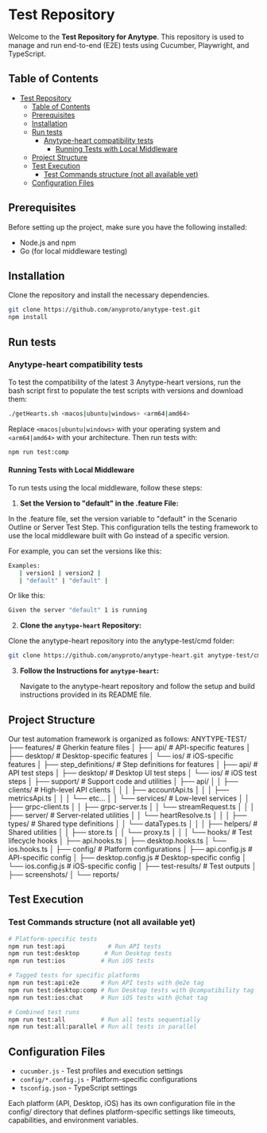 # Test Repository

Welcome to the **Test Repository for Anytype**. This repository is used to manage and run end-to-end (E2E) tests using Cucumber, Playwright, and TypeScript.

## Table of Contents

- [Test Repository](#test-repository)
  - [Table of Contents](#table-of-contents)
  - [Prerequisites](#prerequisites)
  - [Installation](#installation)
  - [Run tests](#run-tests)
    - [Anytype-heart compatibility tests](#anytype-heart-compatibility-tests)
      - [Running Tests with Local Middleware](#running-tests-with-local-middleware)
  - [Project Structure](#project-structure)
  - [Test Execution](#test-execution)
    - [Test Commands structure (not all available yet)](#test-commands-structure-not-all-available-yet)
  - [Configuration Files](#configuration-files)

## Prerequisites

Before setting up the project, make sure you have the following installed:

- Node.js and npm
- Go (for local middleware testing)

## Installation

Clone the repository and install the necessary dependencies.

```bash
git clone https://github.com/anyproto/anytype-test.git
npm install
```
## Run tests

### Anytype-heart compatibility tests
To test the compatibility of the latest 3 Anytype-heart versions, run the bash script first to populate the test scripts with versions and download them:
```bash
./getHearts.sh <macos|ubuntu|windows> <arm64|amd64>
```
Replace `<macos|ubuntu|windows>` with your operating system and `<arm64|amd64>` with your architecture.
Then run tests with:
```bash
npm run test:comp
```
#### Running Tests with Local Middleware

To run tests using the local middleware, follow these steps:

1. **Set the Version to "default" in the .feature File:**

  In the .feature file, set the version variable to "default" in the Scenario Outline or Server Test Step. This configuration tells the testing framework to use the local middleware built with Go instead of a specific version.

   For example, you can set the versions like this:
   ```bash
   Examples:
      | version1 | version2 |
      | "default" | "default" |
   ```
   Or like this:
   ```bash
   Given the server "default" 1 is running
   ```
   2. **Clone the `anytype-heart` Repository:**

   Clone the anytype-heart repository into the anytype-test/cmd folder:
   ```bash
   git clone https://github.com/anyproto/anytype-heart.git anytype-test/cmd/anytype-heart
   ```
   
3. **Follow the Instructions for `anytype-heart`:**

   Navigate to the anytype-heart repository and follow the setup and build instructions provided in its README file.

## Project Structure

Our test automation framework is organized as follows:
ANYTYPE-TEST/
├── features/                      # Gherkin feature files
│   ├── api/                      # API-specific features
│   ├── desktop/                  # Desktop-specific features
│   └── ios/                      # iOS-specific features
│
├── step_definitions/             # Step definitions for features
│   ├── api/                      # API test steps
│   ├── desktop/                  # Desktop UI test steps
│   └── ios/                      # iOS test steps
│
├── support/                      # Support code and utilities
│   ├── api/
│   │   ├── clients/             # High-level API clients
│   │   │   ├── accountApi.ts
│   │   │   ├── metricsApi.ts
│   │   │   └── etc...
│   │   └── services/            # Low-level services
│   │       ├── grpc-client.ts
│   │       ├── grpc-server.ts
│   │       └── streamRequest.ts
│   │
│   ├── server/                  # Server-related utilities
│   │   └── heartResolve.ts
│   │
│   ├── types/                   # Shared type definitions
│   │   └── dataTypes.ts
│   │
│   ├── helpers/                 # Shared utilities
│   │   ├── store.ts
│   │   └── proxy.ts
│   │
│   └── hooks/                   # Test lifecycle hooks
│       ├── api.hooks.ts
│       ├── desktop.hooks.ts
│       └── ios.hooks.ts
│
├── config/                      # Platform configurations
│   ├── api.config.js           # API-specific config
│   ├── desktop.config.js       # Desktop-specific config
│   └── ios.config.js           # iOS-specific config
│
├── test-results/               # Test outputs
│   ├── screenshots/
│   └── reports/

## Test Execution

### Test Commands structure (not all available yet)

```bash
# Platform-specific tests
npm run test:api            # Run API tests
npm run test:desktop       # Run Desktop tests
npm run test:ios          # Run iOS tests

# Tagged tests for specific platforms
npm run test:api:e2e      # Run API tests with @e2e tag
npm run test:desktop:comp # Run Desktop tests with @compatibility tag
npm run test:ios:chat     # Run iOS tests with @chat tag

# Combined test runs
npm run test:all          # Run all tests sequentially
npm run test:all:parallel # Run all tests in parallel

```
## Configuration Files

- `cucumber.js` - Test profiles and execution settings
- `config/*.config.js` - Platform-specific configurations
- `tsconfig.json` - TypeScript settings

Each platform (API, Desktop, iOS) has its own configuration file in the config/ directory that defines platform-specific settings like timeouts, capabilities, and environment variables.